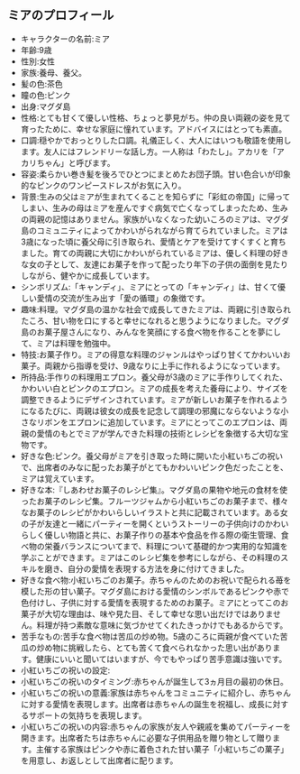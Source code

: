 ## ミアのプロフィール

* キャラクターの名前:ミア
* 年齢:9歳
* 性別:女性
* 家族:養母、養父。
* 髪の色:茶色
* 瞳の色:ピンク
* 出身:マグダ島
* 性格:とても甘くて優しい性格、ちょっと夢見がち。仲の良い両親の姿を見て育ったために、幸せな家庭に憧れています。アドバイスにはとっても素直。
* 口調:穏やかでおっとりした口調。礼儀正しく、大人にはいつも敬語を使用します。友人にはフレンドリーな話し方。一人称は「わたし」。アカリを「アカリちゃん」と呼びます。
* 容姿:柔らかい巻き髪を後ろでひとつにまとめたお団子頭。甘い色合いが印象的なピンクのワンピースドレスがお気に入り。
* 背景:生みの父はミアが生まれてくることを知らずに「彩虹の帝国」に帰ってしまい、生みの母はミアを産んですぐ病気で亡くなってしまったため、生みの両親の記憶はありません。家族がいなくなった幼いころのミアは、マグダ島のコミュニティによってかわいがられながら育てられていました。ミアは3歳になった頃に養父母に引き取られ、愛情とケアを受けてすくすくと育ちました。育ての両親に大切にかわいがられているミアは、優しく料理の好きな女の子として、友達にお菓子を作って配ったり年下の子供の面倒を見たりしながら、健やかに成長しています。
* シンボリズム:「キャンディ」、ミアにとっての「キャンディ」は、甘くて優しい愛情の交流が生み出す「愛の循環」の象徴です。
* 趣味:料理。マグダ島の温かな社会で成長してきたミアは、両親に引き取られたころ、甘い物を口にすると幸せになれると思うようになりました。マグダ島のお菓子屋さんになり、みんなを笑顔にする食べ物を作ることを夢にして、ミアは料理を勉強中。
* 特技:お菓子作り。ミアの得意な料理のジャンルはやっぱり甘くてかわいいお菓子。両親から指導を受け、9歳なりに上手に作れるようになっています。
* 所持品:手作りの料理用エプロン。養父母が3歳のミアに手作りしてくれた、かわいい白とピンクのエプロン。ミアの成長を考えた養母により、サイズを調整できるようにデザインされています。ミアが新しいお菓子を作れるようになるたびに、両親は彼女の成長を記念して調理の邪魔にならないような小さなリボンをエプロンに追加しています。ミアにとってこのエプロンは、両親の愛情のもとでミアが学んできた料理の技術とレシピを象徴する大切な宝物です。
* 好きな色:ピンク。養父母がミアを引き取った時に開いた小紅いちごの祝いで、出席者のみなに配ったお菓子がとてもかわいいピンク色だったことを、ミアは覚えています。
* 好きな本:『しあわせお菓子のレシピ集』。マグダ島の果物や地元の食材を使ったお菓子のレシピ集。フルーツジャムから小紅いちごのお菓子まで、様々なお菓子のレシピがかわいらしいイラストと共に記載されています。ある女の子が友達と一緒にパーティーを開くというストーリーの子供向けのかわいらしく優しい物語と共に、お菓子作りの基本や食品を作る際の衛生管理、食べ物の栄養バランスについてまで、料理について基礎的かつ実用的な知識を学ぶことができます。ミアはこのレシピ集を参考にしながら、その料理のスキルを磨き、自分の愛情を表現する方法を身に付けてきました。
* 好きな食べ物:小紅いちごのお菓子。赤ちゃんのためのお祝いで配られる苺を模した形の甘い菓子。マグダ島における愛情のシンボルであるピンクや赤で色付けし、子供に対する愛情を表現するためのお菓子。ミアにとってこのお菓子が大切な理由は、味や見た目、そして幸せな思い出だけではありません。料理が持つ素敵な意味に気づかせてくれたきっかけでもあるからです。
* 苦手なもの:苦手な食べ物は苦瓜の炒め物。5歳のころに両親が食べていた苦瓜の炒め物に挑戦したら、とても苦くて食べられなかった思い出があります。健康にいいと聞いてはいますが、今でもやっぱり苦手意識は強いです。
* 小紅いちごの祝いの設定:
* 小紅いちごの祝いのタイミング:赤ちゃんが誕生して3ヵ月目の最初の休日。
* 小紅いちごの祝いの意義:家族は赤ちゃんをコミュニティに紹介し、赤ちゃんに対する愛情を表現します。出席者は赤ちゃんの誕生を祝福し、成長に対するサポートの気持ちを表現します。
* 小紅いちごの祝いの内容:赤ちゃんの家族が友人や親戚を集めてパーティーを開きます。出席者たちは赤ちゃんに必要な子供用品を贈り物として贈ります。主催する家族はピンクや赤に着色された甘い菓子「小紅いちごの菓子」を用意し、お返しとして出席者に配ります。
